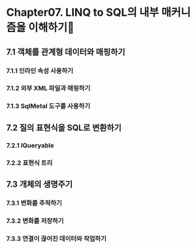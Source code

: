 # Chapter07. LINQ to SQL의 내부 매커니즘을 이해하기🙊

## 7.1 객체를 관계형 데이터와 매핑하기
### 7.1.1 인라인 속성 사용하기
### 7.1.2 외부 XML 파일과 매핑하기
### 7.1.3 SqlMetal 도구를 사용하기

## 7.2 질의 표현식을 SQL로 변환하기
### 7.2.1 IQueryable
### 7.2.2 표현식 트리

## 7.3 개체의 생명주기
### 7.3.1 변화를 추적하기
### 7.3.2 변화를 저장하기
### 7.3.3 연결이 끊어진 데이터와 작업하기